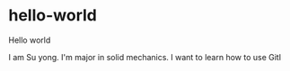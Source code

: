 # hello-world
Hello world

I am Su yong. I'm major in solid mechanics. I want to learn how to use Gitl
